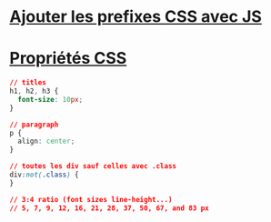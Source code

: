 # [Ajouter les prefixes CSS avec JS](https://leaverou.github.io/prefixfree/)
# [Propriétés CSS](https://openclassrooms.com/en/courses/1603881-apprenez-a-creer-votre-site-web-avec-html5-et-css3/1608902-memento-des-proprietes-css)

```css
// titles
h1, h2, h3 {
  font-size: 10px;
}

// paragraph
p {
  align: center;
}

// toutes les div sauf celles avec .class
div:not(.class) {
}

// 3:4 ratio (font sizes line-height...)
// 5, 7, 9, 12, 16, 21, 28, 37, 50, 67, and 83 px

```
